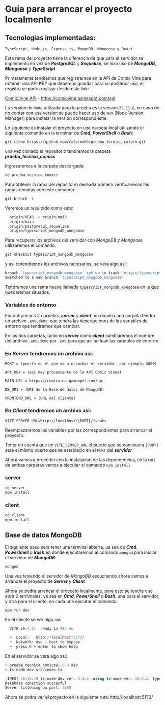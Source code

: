 # Guia para arrancar el proyecto localmente

## Tecnologias implementadas:

`TypeScript, Node.js, Express.js, MongoDB, Mongoose y React`

Esta rama del proyecto tiene la diferencia de que para el servidor se implemento en vez de **_PostgreSQL_** y **_Sequelize_**, se hizo uso de **_MongoDB_**, **_Mongoose_** y **_TypeScript_**

Primeramente tendremos que registrarnos en la API de Comic Vine para obtener una API KEY que debemos guardar para su posterior uso, el registro se podra realizar desde este link:

[Comic Vine API](https://comicvine.gamespot.com/api) - https://comicvine.gamespot.com/api

La version de `Node` utilizada para la prueba es la version `22.11.0`, en caso de no contar con esa version se puede hacer uso de `Nvm` (Node Version Manager) para instalar la version correspondiente.

Lo siguiente es instalar el proyecto en una carpeta local utilizando el siguiente comando en la terminar de **_Cmd_**, **_PowerShell_** o **_Bash_**:

```
git clone https://github.com/Calvinuhh/prueba_tecnica_calvin.git
```

una vez clonado el repositorio tendremos la carpeta **_prueba_tecnica_comics_**

Ingresaremos a la carpeta descargada:

```powershell
cd prueba_tecnica_comics
```

Para obtener la rama del repositorio deseada primero verificaremos las ramas remotas con este comando:

```powershell
git branch -r
```

Veremos un resultado como este:

```powershell
  origin/HEAD -> origin/main
  origin/main
  origin/postgresql_sequelize
  origin/typescript_mongodb_mongoose
```

Para recuperar los archivos del servidor con _MongoDB_ y _Mongoose_ utilizaremos el comando:

```powershell
git checkout typescript_mongodb_mongoose
```

y asi obtendremos los archivos necesarios, se vera algo asi:

```powershell
branch 'typescript_mongodb_mongoose' set up to track 'origin/typescript_mongodb_mongoose'.
Switched to a new branch 'typescript_mongodb_mongoose'
```

Tendremos una rama nueva llamada `typescript_mongodb_mongoose` en la que quedaremos situados.

### Variables de entorno

Encontraremos 2 carpetas, **_server_** y **_client_**, en donde cada carpeta tendra un archivo `.env.demo`, que tendra las descripciones de las variables de entorno que tendremos que cambiar.

En las dos carpetas, tanto en **_server_** como **_client_** cambiaremos el nombre del archivo `.env.demo` por `.env` para que asi se lean las variables de entorno.

### En **_Server_** tendremos un archivo asi:

```
PORT = (puerto en el que va a escuchar el servidor, por ejemplo 3000)

API_KEY = (api key proveniente de la API Comic Vines)

MAIN_URL = https://comicvine.gamespot.com/api

DB_URI = (URI de la Base de datos de MongoDB)

FRONTEND_URL = (URL del cliente)
```

### En **_Client_** tendremos un archivo asi:

```
VITE_SERVER_URL=http://localhost:{PORT}/issues
```

Reemplazaremos las variables por las correspondientes para arrancar el proyecto.

Tener en cuenta que en `VITE_SERVER_URL` el puerto que se concatena `{PORT}` sera el mismo puerto que se establecio en el `PORT` del **_servidor_**

Ahora vamos a proceder con la instalacion de las dependencias, en la raiz de ambas carpetas vamos a ejecutar el comando `npm install`

### server

```powershell
cd server
npm install
```

### client

```powershell
cd client
npm install
```

## Base de datos MongoDB

El siguiente paso sera tener una terminal abierta, ua sea de **_Cmd_**, **_PowerShell_** o **_Bash_** en donde ejecutaremos el comando `mongod` para iniciar el servidor de **_MongoDB_**:

```powershell
mongod
```

Una vez teniendo el servidor de _MongoDB_ escuchando ahora vamos a arrancar el proyecto de **_Server_** y **_Client_**

Ahora se podra arrancar el proyecto localmente, para esto se tendra que abrir 2 terminales, ya sea en **_Cmd_**, **_PowerShell_** o **_Bash_**, una para el servidor, y otra para el cliente, en cada una ejecutar el comando:

```powershell
npm run dev
```

En el cliente se ver algo asi:

```powershell
  VITE v5.4.11  ready in 483 ms

  ➜  Local:   http://localhost:5173/
  ➜  Network: use --host to expose
  ➜  press h + enter to show help

```

En el servidor se vera algo asi:

```powershell
> prueba_tecnica_comics@1.0.0 dev
> ts-node-dev src/index.ts

[INFO] 10:55:49 ts-node-dev ver. 2.0.0 (using ts-node ver. 10.9.2, typescript ver. 5.7.2)
Database conection succesful
Server listening on port: 3000

```

Ahora se podra ver el proyecto en la siguiente ruta: http://localhost:5173/

